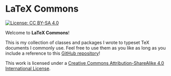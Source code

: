# LaTeX Commons

[![License: CC BY-SA 4.0](https://img.shields.io/badge/License-CC%20BY--SA%204.0-lightgrey.svg)](https://creativecommons.org/licenses/by-sa/4.0/)

Welcome to **LaTeX Commons**!

This is my collection of classes and packages I wrote to typeset TeX documents I commonly use. Feel free to use them as you like as long as you include a reference to this [GitHub repository](https://github.com/thesfinox/latex-commons)!

This work is licensed under a [Creative Commons Attribution-ShareAlike 4.0 International License](http://creativecommons.org/licenses/by-sa/4.0/).





